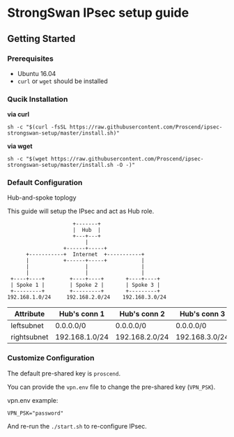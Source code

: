 # StrongSwan IPsec setup guide

## Getting Started

### Prerequisites

* Ubuntu 16.04
* `curl` or `wget` should be installed

### Qucik Installation

**via curl**

```
sh -c "$(curl -fsSL https://raw.githubusercontent.com/Proscend/ipsec-strongswan-setup/master/install.sh)"
```

**via wget**

```
sh -c "$(wget https://raw.githubusercontent.com/Proscend/ipsec-strongswan-setup/master/install.sh -O -)"
```

### Default Configuration

Hub-and-spoke toplogy

This guide will setup the IPsec and act as Hub role.

```
                     +-------+
                     |  Hub  |
                     +---+---+
                         |
                  +------+-----+
      +-----------+  Internet  +-----------+
      |           +------+-----+           |
      |                  |                 |
      |                  |                 |
 +----+----+        +----+----+       +----+----+
 | Spoke 1 |        | Spoke 2 |       | Spoke 3 |
 +---------+        +---------+       +---------+
192.168.1.0/24     192.168.2.0/24    192.168.3.0/24
```

| Attribute   | Hub's conn 1   | Hub's conn 2   | Hub's conn 3   |
|-------------|----------------|----------------|----------------|
| leftsubnet  | 0.0.0.0/0      | 0.0.0.0/0      | 0.0.0.0/0      |
| rightsubnet | 192.168.1.0/24 | 192.168.2.0/24 | 192.168.3.0/24 |

### Customize Configuration

The default pre-shared key is `proscend`.

You can provide the `vpn.env` file to change the pre-shared key (`VPN_PSK`).

vpn.env example:

```
VPN_PSK="password"
```

And re-run the `./start.sh` to re-configure IPsec.
